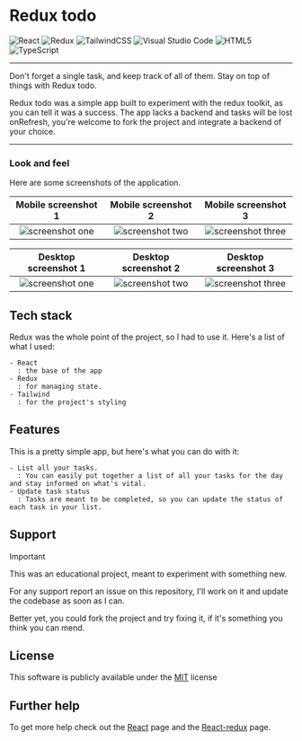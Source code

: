 # Redux todo

![React](https://img.shields.io/badge/react-%2320232a.svg?style=for-the-badge&logo=react&logoColor=%2361DAFB) ![Redux](https://img.shields.io/badge/redux-%23593d88.svg?style=for-the-badge&logo=redux&logoColor=white) ![TailwindCSS](https://img.shields.io/badge/tailwindcss-%2338B2AC.svg?style=for-the-badge&logo=tailwind-css&logoColor=white) ![Visual Studio Code](https://img.shields.io/badge/Visual%20Studio%20Code-0078d7.svg?style=for-the-badge&logo=visual-studio-code&logoColor=white) ![HTML5](https://img.shields.io/badge/html5-%23E34F26.svg?style=for-the-badge&logo=html5&logoColor=white) ![TypeScript](https://img.shields.io/badge/typescript-%23007ACC.svg?style=for-the-badge&logo=typescript&logoColor=white)

---

Don't forget a single task, and keep track of all of them. Stay on top of things with Redux todo. 

Redux todo was a simple app built to experiment with the redux toolkit, as you can tell it was a success. The app lacks a backend and tasks will be lost onRefresh,
you're welcome to fork the project and integrate a backend of your choice.

---

### Look and feel

Here are some screenshots of the application.

|                                Mobile screenshot 1                              |                                       Mobile screenshot 2                                  |  Mobile screenshot 3 |
|:-------------------------------------------------------------------------------------:|:---------------------------------------------------------------------------------------------:|:----------------------------:|
| ![screenshot one](https://github.com/kennjr/redux-todo/public/screenshots/blob/main/mobile_screenshot_1.png?raw=true) | ![screenshot two](https://github.com/kennjr/redux-todo/public/screenshots/blob/main/mobile_screenshot_2.png?raw=true) | ![screenshot three](https://github.com/kennjr/mpesa/public/screenshots/blob/main/mobile_screenshot_3.png?raw=true)|

|                                Desktop screenshot 1                        |                                       Desktop screenshot 2                                    |  Desktop screenshot 3 |
|:-------------------------------------------------------------------------------------:|:-----------------------------------------------------------------------------------------------------------:|:-------------------------------:|
| ![screenshot one](https://github.com/kennjr/redux-todo/public/screenshots/blob/main/desktop_screenshot_1.png?raw=true) | ![screenshot two](https://github.com/kennjr/redux-todo/public/screenshots/blob/main/desktop_screenshot_2.png?raw=true) | ![screenshot three](https://github.com/kennjr/redux-todo/public/screenshots/blob/main/desktop_screenshot_3.png?raw=true)|



## Tech stack

Redux was the whole point of the project, so I had to use it. Here's a list of what I used:

    - React
      : the base of the app
    - Redux
      : for managing state.
    - Tailwind
      : for the project's styling

  
## Features

This is a pretty simple app, but here's what you can do with it:

    - List all your tasks.
      : You can easily put together a list of all your tasks for the day and stay informed on what's vital.
    - Update task status
      : Tasks are meant to be completed, so you can update the status of each task in your list.
  
  
## Support
> [!IMPORTANT]
> This was an educational project, meant to experiment with something new.

For any support report an issue on this repository, I'll work on it and update the codebase as soon as I can.

Better yet, you could fork the project and try fixing it, if it's something you think you can mend.  

  
## License
This software is publicly available under the [MIT](LICENSE) license


## Further help

To get more help check out the [React](https://react.dev) page and the [React-redux](https://react-redux.js.org/) page.
